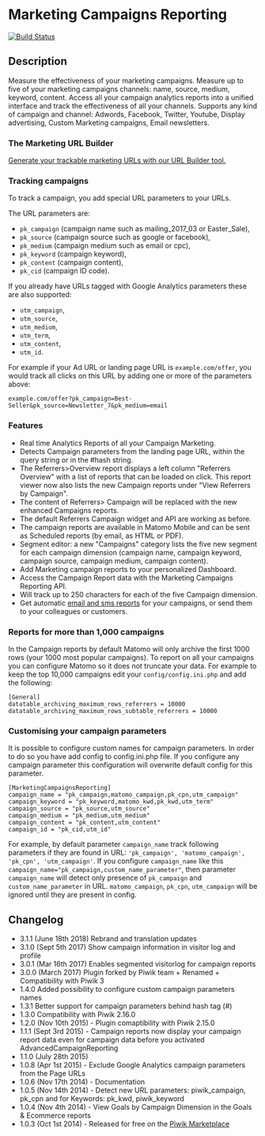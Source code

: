 # Marketing Campaigns Reporting

[![Build Status](https://travis-ci.org/matomo-org/plugin-MarketingCampaignsReporting.svg?branch=master)](https://travis-ci.org/matomo-org/plugin-MarketingCampaignsReporting)

## Description

Measure the effectiveness of your marketing campaigns. 
Measure up to five of your marketing campaigns channels: name, source, medium, keyword, content. 
Access all your campaign analytics reports into a unified interface and track the effectiveness of all your channels.
Supports any kind of campaign and channel: Adwords, Facebook, Twitter, Youtube, Display advertising, Custom Marketing campaigns, Email newsletters. 

### The Marketing URL Builder

[Generate your trackable marketing URLs with our URL Builder tool.](https://matomo.org/docs/tracking-campaigns-url-builder/)

### Tracking campaigns

To track a campaign, you add special URL parameters to your URLs.

The URL parameters are:

* `pk_campaign` (campaign name such as mailing_2017_03 or Easter_Sale), 
* `pk_source` (campaign source such as google or facebook), 
* `pk_medium` (campaign medium such as email or cpc), 
* `pk_keyword` (campaign keyword), 
* `pk_content` (campaign content),
* `pk_cid` (campaign ID code).

If you already have URLs tagged with Google Analytics parameters these are also supported: 

* `utm_campaign`, 
* `utm_source`, 
* `utm_medium`, 
* `utm_term`, 
* `utm_content`,
* `utm_id`.

For example if your Ad URL or landing page URL is `example.com/offer`, you would track all clicks on this URL by 
adding one or more of the parameters above: 
```
example.com/offer?pk_campaign=Best-Seller&pk_source=Newsletter_7&pk_medium=email
```

### Features
 * Real time Analytics Reports of all your Campaign Marketing.
 * Detects Campaign parameters from the landing page URL, within the query string or in the #hash string.
 * The Referrers>Overview report displays a left column "Referrers Overview" with a list of reports that can be loaded on click.
   This report viewer now also lists the new Campaign reports under "View Referrers by Campaign".
 * The content of Referrers> Campaign will be replaced with the new enhanced Campaigns reports.
 * The default Referrers Campaign widget and API are working as before.
 * The campaign reports are available in Matomo Mobile and can be sent as Scheduled reports (by email, as HTML or PDF).
 * Segment editor: a new "Campaigns" category lists the five new segment for each campaign dimension (campaign name, campaign keyword, campaign source, campaign medium, campaign content).
 * Add Marketing campaign reports to your personalized Dashboard.
 * Access the Campaign Report data with the Marketing Campaigns Reporting API.
 * Will track up to 250 characters for each of the five Campaign dimension.
 * Get automatic [email and sms reports](https://matomo.org/docs/email-reports/) for your campaigns, or send them to your colleagues or customers. 

### Reports for more than 1,000 campaigns

In the Campaign reports by default Matomo will only archive the first 1000 rows (your 1000 most popular campaigns). 
To report on all your campaigns you can configure Matomo so it does not truncate your data. 
For example to keep the top 10,000 campaigns edit your `config/config.ini.php` and add the following:

```
[General]
datatable_archiving_maximum_rows_referrers = 10000
datatable_archiving_maximum_rows_subtable_referrers = 10000
```

### Customising your campaign parameters 

It is possible to configure custom names for campaign parameters. In order to do so you have add config to config.ini.php file.
If you configure any campaign parameter this configuration will overwrite default config for this parameter.

```
[MarketingCampaignsReporting]
campaign_name = "pk_campaign,matomo_campaign,pk_cpn,utm_campaign"
campaign_keyword = "pk_keyword,matomo_kwd,pk_kwd,utm_term"
campaign_source = "pk_source,utm_source"
campaign_medium = "pk_medium,utm_medium"
campaign_content = "pk_content,utm_content"
campaign_id = "pk_cid,utm_id"
```

For example, by default parameter `campaign_name` track following parameters if they are found in URL: `'pk_campaign', 'matomo_campaign', 'pk_cpn', 'utm_campaign'`. If you configure `campaign_name` like this `campaign_name="pk_campaign,custom_name_parameter"`, then parameter `campaign_name` will detect only presence of `pk_campaign` and `custom_name_parameter` in URL. `matomo_campaign`, `pk_cpn`, `utm_campaign` will be ignored until they are present in config.


## Changelog

 * 3.1.1 (June 18th 2018) Rebrand and translation updates
 * 3.1.0 (Sept 5th 2017) Show campaign information in visitor log and profile
 * 3.0.1 (Mar 16th 2017) Enables segmented visitorlog for campaign reports
 * 3.0.0 (March 2017) Plugin forked by Piwik team + Renamed + Compatibility with Piwik 3
 * 1.4.0 Added possibility to configure custom campaign parameters names
 * 1.3.1 Better support for campaign parameters behind hash tag (#)
 * 1.3.0 Compatibility with Piwik 2.16.0
 * 1.2.0 (Nov 10th 2015) - Plugin comaptibility with Piwik 2.15.0
 * 1.1.1 (Sept 3rd 2015) - Campaign reports now display your campaign report data even for campaign data before you activated AdvancedCampaignReporting
 * 1.1.0 (July 28th 2015)
 * 1.0.8 (Apr 1st 2015) - Exclude Google Analytics campaign parameters from the Page URLs
 * 1.0.6 (Nov 17th 2014) - Documentation
 * 1.0.5 (Nov 14th 2014) - Detect new URL parameters: piwik_campaign, pk_cpn and for Keywords: pk_kwd, piwik_keyword
 * 1.0.4 (Nov 4th 2014) - View Goals by Campaign Dimension in the Goals & Ecommerce reports
 * 1.0.3 (Oct 1st 2014) - Released for free on the [Piwik Marketplace](http://plugins.piwik.org/)

